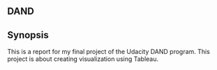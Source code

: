 ## DAND

## Synopsis

This is a report for my final project of the Udacity DAND program.  This project is about creating visualization using Tableau.

 
